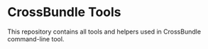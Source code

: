 # CrossBundle Tools

This repository contains all tools and helpers used in CrossBundle command-line tool.
